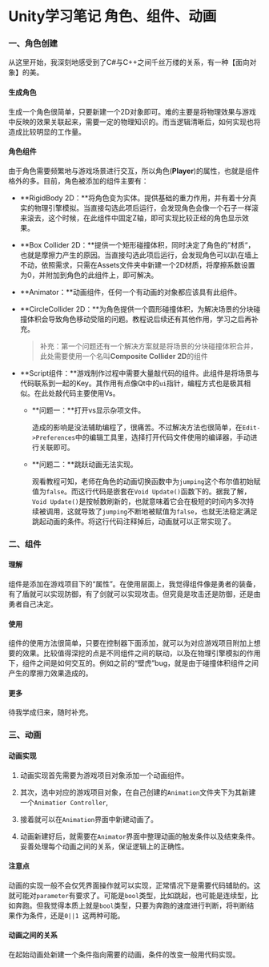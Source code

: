 # Unity学习笔记 角色、组件、动画

### 一、角色创建

从这里开始，我深刻地感受到了C#与C++之间千丝万缕的关系，有一种【面向对象】的美。

#### 生成角色

生成一个角色很简单，只要新建一个2D对象即可。难的主要是将物理效果与游戏中反映的效果关联起来，需要一定的物理知识的。而当逻辑清晰后，如何实现也将造成比较明显的工作量。

#### 角色组件

由于角色需要频繁地与游戏场景进行交互，所以角色(**Player**)的属性，也就是组件格外的多。目前，角色被添加的组件主要有：

* **RigidBody 2D：**将角色变为实体。提供基础的重力作用，并有着十分真实的物理引擎模拟。当直接勾选此项后运行，会发现角色会像一个石子一样滚来滚去，这个时候，在此组件中固定Z轴，即可实现比较正经的角色显示效果。

* **Box Collider 2D：**提供一个矩形碰撞体积，同时决定了角色的”材质“，也就是摩擦力产生的原因。当直接勾选此项后运行，会发现角色可以趴在墙上不动，依照需求，只需在Assets文件夹中新建一个2D材质，将摩擦系数设置为0，并附加到角色的此组件上，即可解决。

* **Animator：**动画组件，任何一个有动画的对象都应该具有此组件。

* **CircleCollider 2D：**为角色提供一个圆形碰撞体积，为解决场景的分块碰撞体积会导致角色移动受阻的问题。教程说后续还有其他作用，学习之后再补充。

  > 补充：第一个问题还有一个解决方案就是将场景的分块碰撞体积合并，此处需要使用一个名叫**Composite Collider 2D**的组件

* **Script组件：**游戏制作过程中需要大量敲代码的组件。此组件是将场景与代码联系到一起的Key。其作用有点像Qt中的`ui`指针，编程方式也是极其相似。在此处敲代码主要使用Vs。

  * **问题一：**打开vs显示杂项文件。

    造成的影响是没法辅助编程了，很痛苦。不过解决方法也很简单，在`Edit->Preferences`中的编辑工具里，选择打开代码文件使用的编译器，手动进行关联即可。

  * **问题二：**跳跃动画无法实现。
  
    观看教程可知，老师在角色的动画切换函数中为`jumping`这个布尔值初始赋值为`false`。而这行代码是嵌套在`Void Update()`函数下的。据我了解，`Void Update()`是按帧数刷新的，也就意味着它会在极短的时间内多次持续被调用，这就导致了`jumping`不断地被赋值为`false`，也就无法稳定满足跳起动画的条件。将这行代码注释掉后，动画就可以正常实现了。
  

### 二、组件

#### 理解

组件是添加在游戏项目下的“属性”。在使用层面上，我觉得组件像是勇者的装备，有了盾就可以实现防御，有了剑就可以实现攻击。但究竟是攻击还是防御，还是由勇者自己决定。

#### 使用

组件的使用方法很简单，只要在控制器下面添加，就可以为对应游戏项目附加上想要的效果。比较值得深挖的点是不同组件之间的联动，以及在物理引擎模拟的作用下，组件之间是如何交互的。例如之前的“壁虎”bug，就是由于碰撞体积组件之间产生的摩擦力效果造成的。

#### 更多

待我学成归来，随时补充。

### 三、动画

#### 动画实现

1. 动画实现首先需要为游戏项目对象添加一个动画组件。

2. 其次，选中对应的游戏项目对象，在自己创建的`Animation`文件夹下为其新建一个`Animatior Controller`,
3. 接着就可以在`Animation`界面中新建动画了。
4. 动画新建好后，就需要在`Animator`界面中整理动画的触发条件以及结束条件。妥善处理每个动画之间的关系，保证逻辑上的正确性。

#### 注意点

动画的实现一般不会仅凭界面操作就可以实现，正常情况下是需要代码辅助的。这就可能对`parameter`有要求了。可能是`bool`类型，比如跳起，也可能是连续型，比如奔跑。但我觉得本质上就是`bool`类型，只要为奔跑的速度进行判断，将判断结果作为条件，还是`0||1 `这两种可能。

#### 动画之间的关系

在起始动画处新建一个条件指向需要的动画，条件的改变一般用代码实现。